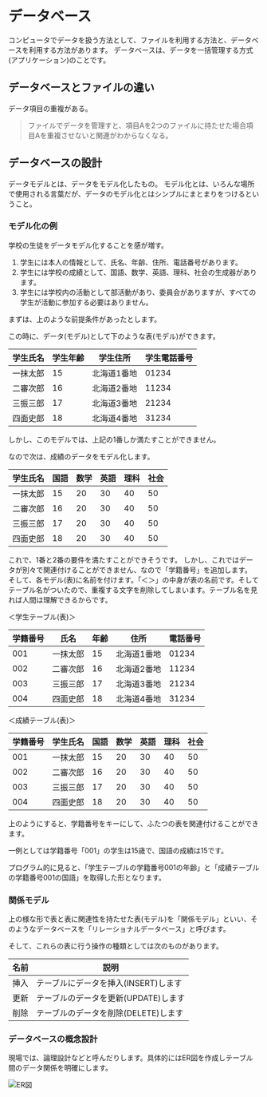 # データベース
コンピュータでデータを扱う方法として、ファイルを利用する方法と、データベースを利用する方法があります。
データベースは、データを一括管理する方式(アプリケーション)のことです。

## データベースとファイルの違い
データ項目の重複がある。
> ファイルでデータを管理すと、項目Aを2つのファイルに持たせた場合項目Aを重複させないと関連がわからなくなる。

## データベースの設計
データモデルとは、データをモデル化したもの。
モデル化とは、いろんな場所で使用される言葉だが、データのモデル化とはシンプルにまとまりをつけるということ。

### モデル化の例
学校の生徒をデータモデル化することを感が増す。
1. 学生には本人の情報として、氏名、年齢、住所、電話番号があります。
2. 学生には学校の成績として、国語、数学、英語、理科、社会の生成器があります。
3. 学生には学校内の活動として部活動があり、委員会がありますが、すべての学生が活動に参加する必要はありません。

まずは、上のような前提条件があったとします。

この時に、データ(モデル)として下のような表(モデル)ができます。

|学生氏名|学生年齢|学生住所|学生電話番号|
| ------ | ----- | ----- | --------- |
|一抹太郎 | 15  | 北海道1番地 | 01234 |
|二審次郎 | 16  | 北海道2番地 | 11234 |
|三振三郎 | 17  | 北海道3番地 | 21234 |
|四面史郎 | 18  | 北海道4番地 | 31234 |

しかし、このモデルでは、上記の1番しか満たすことができません。

なので次は、成績のデータをモデル化します。


|学生氏名|国語|数学|英語|理科|社会|
| ------- | --- | -- | -- | -- | -- |
| 一抹太郎 | 15  | 20 | 30 | 40 | 50 |
|二審次郎 | 16  | 20 | 30 | 40 | 50 |
|三振三郎 | 17  | 20 | 30 | 40 | 50 |
|四面史郎 | 18  | 20 | 30 | 40 | 50 |


これで、1番と2番の要件を満たすことができそうです。
しかし、これではデータが別々で関連付けることができません、なので「学籍番号」を追加します。
そして、各モデル(表)に名前を付けます。「＜＞」の中身が表の名前です。そしてテーブル名がついたので、重複する文字を削除してしまいます。テーブル名を見れば人間は理解できるからです。

＜学生テーブル(表)＞

|学籍番号|氏名|年齢|住所|電話番号|
| ----- | ------ | ----- | ----- | --------- |
|001|一抹太郎 | 15  | 北海道1番地 | 01234 |
|002|二審次郎 | 16  | 北海道2番地 | 11234 |
|003|三振三郎 | 17  | 北海道3番地 | 21234 |
|004|四面史郎 | 18  | 北海道4番地 | 31234 |

＜成績テーブル(表)＞

|学籍番号|学生氏名|国語|数学|英語|理科|社会|
| ----- | ------ |-- | -- | --|----|-- |
|001|一抹太郎 | 15  | 20 | 30 | 40 | 50 |
|002|二審次郎 | 16  | 20 | 30 | 40 | 50 |
|003|三振三郎 | 17  | 20 | 30 | 40 | 50 |
|004|四面史郎 | 18  | 20 | 30 | 40 | 50 |

上のようにすると、学籍番号をキーにして、ふたつの表を関連付けることができます。

一例としては学籍番号「001」の学生は15歳で、国語の成績は15です。

プログラム的に見ると、「学生テーブルの学籍番号001の年齢」と「成績テーブルの学籍番号001の国語」を取得した形となります。

### 関係モデル
上の様な形で表と表に関連性を持たせた表(モデル)を「関係モデル」といい、そのようなデータベースを「リレーショナルデータベース」と呼びます。

そして、これらの表に行う操作の種類としては次のものがあります。

|名前|説明|
| -- |-- |
|挿入| テーブルにデータを挿入(INSERT)します|
|更新| テーブルのデータを更新(UPDATE)します|
|削除| テーブルのデータを削除(DELETE)します|

### データベースの概念設計
現場では、論理設計などと呼んだりします。具体的にはER図を作成しテーブル間のデータ関係を明確にします。

![ER図](https://lh3.googleusercontent.com/proxy/m0sKJSTSUG-btHtTdBDAaBAXINFPboOi0nsooD4H9czkg-RIL3DhKreaHZo5xfMXuFx9uvliAgsHAsmms3JmjBptyzj0l64F4EWFWl0gz1TdTIsVsw)
